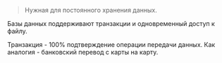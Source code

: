 >Нужная для постоянного хранения данных.  

Базы данных поддерживают транзакции и одновременный доступ к файлу. 

Транзакция - 100% подтверждение операции передачи данных. Как аналогия - банковский перевод с карты на карту. 

